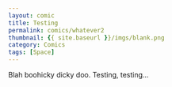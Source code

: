 ```yaml
---
layout: comic
title: Testing
permalink: comics/whatever2
thumbnail: {{ site.baseurl }}/imgs/blank.png
category: Comics
tags: [Space]
---
```


Blah boohicky dicky doo. Testing, testing...

